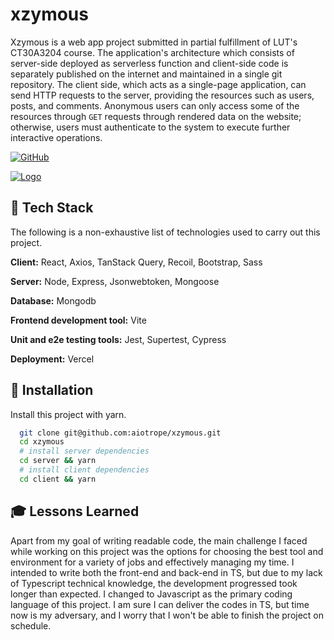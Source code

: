 # xzymous

Xzymous is a web app project submitted in partial fulfillment of LUT's CT30A3204 course. The application's architecture which consists of server-side deployed as serverless function and client-side code is separately published on the internet and maintained in a single git repository. The client side, which acts as a single-page application, can send HTTP requests to the server, providing the resources such as users, posts, and comments. Anonymous users can only access some of the resources through `GET` requests through rendered data on the website; otherwise, users must authenticate to the system to execute further interactive operations. 


[![GitHub](https://img.shields.io/github/license/aiotrope/xzymous)](https://opensource.org/license/0bsd/)


[![Logo](https://drive.google.com/uc?export=view&id=1HpzHwBj5EriL1ZVpkMrqAMrFXyEEuOhR)](https://www.arnelimperial.com)


## 🤖 Tech Stack
The following is a non-exhaustive list of technologies used to carry out this project.

**Client:** React, Axios, TanStack Query, Recoil, Bootstrap, Sass

**Server:** Node, Express, Jsonwebtoken, Mongoose

**Database:** Mongodb

**Frontend development tool:** Vite

**Unit and e2e testing tools:** Jest, Supertest, Cypress

**Deployment:** Vercel


## 🚀 Installation

Install this project with yarn.

```bash
  git clone git@github.com:aiotrope/xzymous.git
  cd xzymous
  # install server dependencies 
  cd server && yarn
  # install client dependencies 
  cd client && yarn
```

## 🎓 Lessons Learned

Apart from my goal of writing readable code, the main challenge I faced while working on this project was the options for choosing the best tool and environment for a variety of jobs and effectively managing my time. I intended to write both the front-end and back-end in TS, but due to my lack of Typescript technical knowledge, the development progressed took longer than expected. I changed to Javascript as the primary coding language of this project. I am sure I can deliver the codes in TS, but time now is my adversary, and I worry that I won't be able to finish the project on schedule. 
    